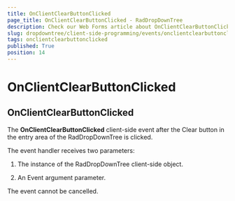 ```yaml
---
title: OnClientClearButtonClicked
page_title: OnClientClearButtonClicked - RadDropDownTree
description: Check our Web Forms article about OnClientClearButtonClicked.
slug: dropdowntree/client-side-programming/events/onclientclearbuttonclicked
tags: onclientclearbuttonclicked
published: True
position: 14
---
```


# OnClientClearButtonClicked



## OnClientClearButtonClicked

The **OnClientClearButtonClicked** client-side event after the Clear button in the entry area of the RadDropDownTree is clicked.

The event handler receives two parameters:

1. The instance of the RadDropDownTree client-side object.

1. An Event argument parameter.

The event cannot be cancelled.
